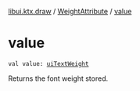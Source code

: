 [libui.ktx.draw](../index.md) / [WeightAttribute](index.md) / [value](./value.md)

# value

`val value: `[`uiTextWeight`](../../libui/ui-text-weight.md)

Returns the font weight stored.

